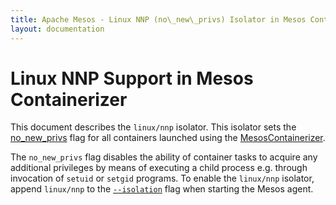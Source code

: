 ```yaml
---
title: Apache Mesos - Linux NNP (no\_new\_privs) Isolator in Mesos Containerizer
layout: documentation
---
```


# Linux NNP Support in Mesos Containerizer

This document describes the `linux/nnp` isolator. This isolator sets the
[no\_new\_privs](https://www.kernel.org/doc/Documentation/prctl/no_new_privs.txt)
flag for all containers launched using the [MesosContainerizer](../mesos-containerizer.md).

The `no_new_privs` flag disables the ability of container tasks to acquire any additional
privileges by means of executing a child process e.g. through invocation of `setuid` or
`setgid` programs. To enable the `linux/nnp` isolator, append `linux/nnp` to the
[`--isolation`](../configuration/agent.md#isolation) flag when starting the Mesos agent.
